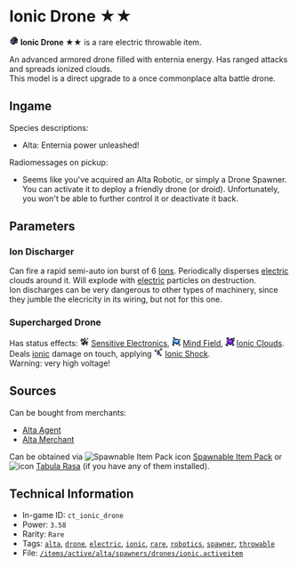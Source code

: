 # Ionic Drone ★★

<img src="https://raw.githubusercontent.com/Ceterai/Enternia/main/items/active/alta/spawners/drones/ionic.png" alt="Ionic Drone ★★ icon" loading="lazy" width="auto" height="16px"/> **Ionic Drone ★★** is a rare electric throwable item.

An advanced armored drone filled with enternia energy. Has ranged attacks and spreads ionized clouds.  
This model is a direct upgrade to a once commonplace alta battle drone.

## Ingame

Species descriptions:

- Alta: Enternia power unleashed!

Radiomessages on pickup:

- Seems like you've acquired an Alta Robotic, or simply a Drone Spawner. You can activate it to deploy a friendly drone (or droid). Unfortunately, you won't be able to further control it or deactivate it back.

## Parameters

### Ion Discharger

Can fire a rapid semi-auto ion burst of 6 [Ions](https://ceterai.github.io/MyEnternia/Wiki/Ions). Periodically disperses [electric](https://ceterai.github.io/MyEnternia/Wiki/Tags/Electric) clouds around it. Will explode with [electric](https://ceterai.github.io/MyEnternia/Wiki/Tags/Electric) particles on destruction.  
Ion discharges can be very dangerous to other types of machinery, since they jumble the elecricity in its wiring, but not for this one.

### Supercharged Drone

Has status effects: <img src="https://raw.githubusercontent.com/Ceterai/Enternia/main/stats/effects/ct_sensitive_electronics.png" alt="Sensitive Electronics icon" loading="lazy" width="auto" height="16px"/> [Sensitive Electronics](https://ceterai.github.io/MyEnternia/Wiki/SensitiveElectronics), <img src="https://raw.githubusercontent.com/Ceterai/Enternia/main/stats/effects/ct_mind.png" alt="Mind Field icon" loading="lazy" width="auto" height="16px"/> [Mind Field](https://ceterai.github.io/MyEnternia/Wiki/MindField), <img src="https://raw.githubusercontent.com/Ceterai/Enternia/main/stats/effects/ct_ionic_clouds.png" alt="Ionic Clouds icon" loading="lazy" width="auto" height="16px"/> [Ionic Clouds](https://ceterai.github.io/MyEnternia/Wiki/IonicClouds).
Deals [ionic](https://ceterai.github.io/MyEnternia/Wiki/Tags/Ionic) damage on touch, applying <img src="https://raw.githubusercontent.com/Ceterai/Enternia/main/stats/effects/ct_ionic_shock.png" alt="Ionic Shock icon" loading="lazy" width="auto" height="16px"/> [Ionic Shock](https://ceterai.github.io/MyEnternia/Wiki/IonicShock).  
Warning: very high voltage!

## Sources

Can be bought from merchants:

- [Alta Agent](https://ceterai.github.io/MyEnternia/Wiki/AltaAgent)
- [Alta Merchant](https://ceterai.github.io/MyEnternia/Wiki/AltaMerchant)

Can be obtained via <img src="https://raw.githubusercontent.com/Silverfeelin/Starbound-SpawnableItemPack/master/interface/sip/iconSmall.png" alt="Spawnable Item Pack icon" width="18" height="14"/> [Spawnable Item Pack](https://steamcommunity.com/sharedfiles/filedetails/?id=733665104) or <img src="https://steamuserimages-a.akamaihd.net/ugc/263843960696222713/3EC9A7C005541F7D577EBCB8C5736B4EFC9973D6/" alt="icon" width="8" height="12"/> [Tabula Rasa](https://community.playstarbound.com/resources/the-tabula-rasa.3222/) (if you have any of them installed).

## Technical Information

- In-game ID: `ct_ionic_drone`
- Power: `3.58`
- Rarity: `Rare`
- Tags: [`alta`](https://ceterai.github.io/MyEnternia/Wiki/Tags/Alta), [`drone`](https://ceterai.github.io/MyEnternia/Wiki/Tags/Drone), [`electric`](https://ceterai.github.io/MyEnternia/Wiki/Tags/Electric), [`ionic`](https://ceterai.github.io/MyEnternia/Wiki/Tags/Ionic), [`rare`](https://ceterai.github.io/MyEnternia/Wiki/Tags/Rare), [`robotics`](https://ceterai.github.io/MyEnternia/Wiki/Tags/Robotics), [`spawner`](https://ceterai.github.io/MyEnternia/Wiki/Tags/Spawner), [`throwable`](https://ceterai.github.io/MyEnternia/Wiki/Tags/Throwable)
- File: [`/items/active/alta/spawners/drones/ionic.activeitem`](https://github.com/Ceterai/Enternia/blob/main/items/active/alta/spawners/drones/ionic.activeitem)
